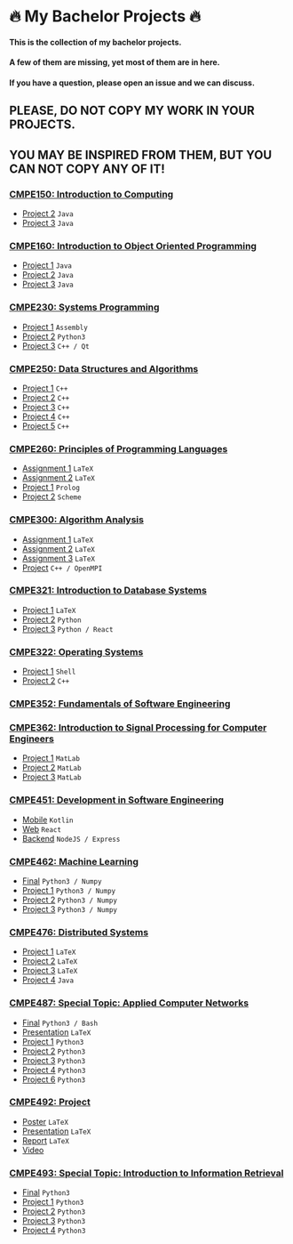 # :fire: My Bachelor Projects :fire:

#### This is the collection of my bachelor projects.
#### A few of them are missing, yet most of them are in here.
#### If you have a question, please open an issue and we can discuss.

## PLEASE, DO NOT COPY MY WORK IN YOUR PROJECTS.
## YOU MAY BE INSPIRED FROM THEM, BUT YOU **CAN NOT COPY** ANY OF IT! 

### [CMPE150: Introduction to Computing](/CMPE150/)
- [Project 2](/CMPE150/Project2) `Java`
- [Project 3](/CMPE150/Project3) `Java`

### [CMPE160: Introduction to Object Oriented Programming](/CMPE160/)
- [Project 1](/CMPE160/Project1) `Java`
- [Project 2](/CMPE160/Project2) `Java`
- [Project 3](/CMPE160/Project3) `Java`

### [CMPE230: Systems Programming](/CMPE230/)
- [Project 1](/CMPE230/Project1) `Assembly`
- [Project 2](/CMPE230/Project2) `Python3`
- [Project 3](/CMPE230/Project3) `C++ / Qt`

### [CMPE250: Data Structures and Algorithms](/CMPE250/)
- [Project 1](/CMPE250/Project1) `C++`
- [Project 2](/CMPE250/Project2) `C++`
- [Project 3](/CMPE250/Project3) `C++`
- [Project 4](/CMPE250/Project4) `C++`
- [Project 5](/CMPE250/Project5) `C++`

### [CMPE260: Principles of Programming Languages](/CMPE260/)
- [Assignment 1](/CMPE260/Assignment1) `LaTeX`
- [Assignment 2](/CMPE260/Assignment2) `LaTeX`
- [Project 1](/CMPE260/Project1) `Prolog`
- [Project 2](/CMPE260/Project2) `Scheme`

### [CMPE300: Algorithm Analysis](/CMPE300/)
- [Assignment 1](/CMPE300/Assignment1) `LaTeX`
- [Assignment 2](/CMPE300/Assignment2) `LaTeX`
- [Assignment 3](/CMPE300/Assignment3) `LaTeX`
- [Project](/CMPE300/Project) `C++ / OpenMPI`

### [CMPE321: Introduction to Database Systems](/CMPE321/)
- [Project 1](/CMPE321/Project1) `LaTeX`
- [Project 2](/CMPE321/Project2) `Python`
- [Project 3](/CMPE321/Project3) `Python / React`

### [CMPE322: Operating Systems](/CMPE322/)
- [Project 1](/CMPE322/Project1) `Shell`
- [Project 2](/CMPE322/Project2) `C++`

### [CMPE352: Fundamentals of Software Engineering](/CMPE352/)

### [CMPE362: Introduction to Signal Processing for Computer Engineers](/CMPE362/)
- [Project 1](/CMPE362/Project1) `MatLab`
- [Project 2](/CMPE362/Project2) `MatLab`
- [Project 3](/CMPE362/Project3) `MatLab`

### [CMPE451: Development in Software Engineering](/CMPE451/)
- [Mobile](/CMPE451/bounswe2020group8/Android) `Kotlin`
- [Web](/CMPE451/bounswe2020group8/web) `React`
- [Backend](/CMPE451/bounswe2020group8/backend) `NodeJS / Express`

### [CMPE462: Machine Learning](/CMPE462/)
- [Final](/CMPE462/Final) `Python3 / Numpy`
- [Project 1](/CMPE462/Project1) `Python3 / Numpy`
- [Project 2](/CMPE462/Project2) `Python3 / Numpy`
- [Project 3](/CMPE462/Project3) `Python3 / Numpy`

### [CMPE476: Distributed Systems](/CMPE476/)
- [Project 1](/CMPE476/Project1) `LaTeX`
- [Project 2](/CMPE476/Project2) `LaTeX`
- [Project 3](/CMPE476/Project3) `LaTeX`
- [Project 4](/CMPE476/Project4) `Java`

### [CMPE487: Special Topic: Applied Computer Networks](/CMPE487/)
- [Final](/CMPE487/Final) `Python3 / Bash`
- [Presentation](/CMPE487/Presentation) `LaTeX`
- [Project 1](/CMPE487/Project1) `Python3`
- [Project 2](/CMPE487/Project2) `Python3`
- [Project 3](/CMPE487/Project3) `Python3`
- [Project 4](/CMPE487/Project4) `Python3`
- [Project 6](/CMPE487/Project6) `Python3`

### [CMPE492: Project](/CMPE492/)
- [Poster](/CMPE492/Poster.pdf) `LaTeX`
- [Presentation](/CMPE492/Presentation.pdf) `LaTeX`
- [Report](/CMPE492/Report.pdf) `LaTeX`
- [Video](/CMPE492/Video.mp4)

### [CMPE493: Special Topic: Introduction to Information Retrieval](/CMPE493/)
- [Final](/CMPE493/Final) `Python3`
- [Project 1](/CMPE493/Project1) `Python3`
- [Project 2](/CMPE493/Project2) `Python3`
- [Project 3](/CMPE493/Project3) `Python3`
- [Project 4](/CMPE493/Project4) `Python3`
